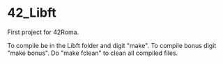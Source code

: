 # 42_Libft

First project for 42Roma.

To compile be in the Libft folder and digit "make".
To compile bonus digit "make bonus".
Do "make fclean" to clean all compiled files.

